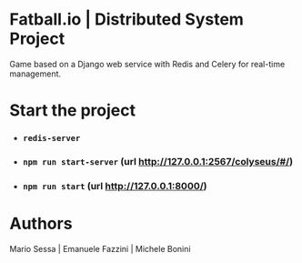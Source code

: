 # Fatball.io | Distributed System Project
Game based on a Django web service with Redis and Celery for real-time management. 


# Start the project

- ### `redis-server`
- ### `npm run start-server` (url http://127.0.0.1:2567/colyseus/#/)
- ### `npm run start` (url http://127.0.0.1:8000/)

# Authors

Mario Sessa | Emanuele Fazzini | Michele Bonini
